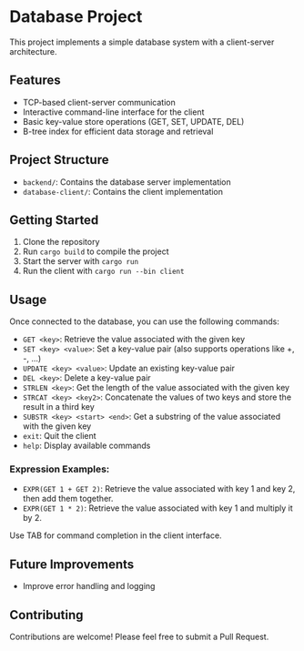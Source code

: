 # Database Project

This project implements a simple database system with a client-server architecture.

## Features

- TCP-based client-server communication
- Interactive command-line interface for the client
- Basic key-value store operations (GET, SET, UPDATE, DEL)
- B-tree index for efficient data storage and retrieval

## Project Structure

- `backend/`: Contains the database server implementation
- `database-client/`: Contains the client implementation

## Getting Started

1. Clone the repository
2. Run `cargo build` to compile the project
3. Start the server with `cargo run`
4. Run the client with `cargo run --bin client`

## Usage

Once connected to the database, you can use the following commands:

- `GET <key>`: Retrieve the value associated with the given key
- `SET <key> <value>`: Set a key-value pair (also supports operations like +, -, ...)
- `UPDATE <key> <value>`: Update an existing key-value pair
- `DEL <key>`: Delete a key-value pair
- `STRLEN <key>`: Get the length of the value associated with the given key
- `STRCAT <key> <key2>`: Concatenate the values of two keys and store the result in a third key
- `SUBSTR <key> <start> <end>`: Get a substring of the value associated with the given key
- `exit`: Quit the client
- `help`: Display available commands

### Expression Examples:
- `EXPR(GET 1 + GET 2)`: Retrieve the value associated with key 1 and key 2, then add them together.
- `EXPR(GET 1 * 2)`: Retrieve the value associated with key 1 and multiply it by 2.

Use TAB for command completion in the client interface.

## Future Improvements

- Improve error handling and logging

## Contributing

Contributions are welcome! Please feel free to submit a Pull Request.

